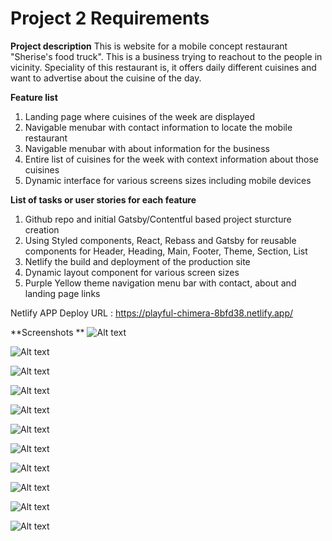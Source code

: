 # Project 2 Requirements

**Project description**
This is website for a mobile concept restaurant "Sherise's food truck".
This is a business trying to reachout to the people in vicinity.
Speciality of this restaurant is, it offers daily different cuisines and want to advertise about the cuisine of the day.

**Feature list**
1) Landing page where cuisines of the week are displayed
2) Navigable menubar with contact information to locate the mobile restaurant
3) Navigable menubar with about information for the business
4) Entire list of cuisines for the week with context information about those cuisines
5) Dynamic interface for various screens sizes including mobile devices

**List of tasks or user stories for each feature**
1) Github repo and initial Gatsby/Contentful based project sturcture creation
2) Using Styled components, React, Rebass and Gatsby for reusable components for Header, Heading, Main, Footer, Theme, Section, List
3) Netlify the build and deployment of the production site
4) Dynamic layout component for various screen sizes
5) Purple Yellow theme navigation menu bar with contact, about and landing page links

Netlify APP Deploy URL : https://playful-chimera-8bfd38.netlify.app/

**Screenshots **
![Alt text](screenshots/RowDisplay.png?raw=true "Row Display") <br>

![Alt text](screenshots/ColumnDisplay.png?raw=true "Column Display") <br>

![Alt text](screenshots/About.png?raw=true "About") <br>

![Alt text](screenshots/Contact.png?raw=true "Contact") <br>

![Alt text](screenshots/Monday.png?raw=true "Monday Cuisine") <br>

![Alt text](screenshots/Tuesday.png?raw=true "Tuesday Cuisine") <br>

![Alt text](screenshots/Wednesday.png?raw=true "Wednesday Cuisine") <br>

![Alt text](screenshots/Thursday.png?raw=true "Thursday Cuisine") <br>

![Alt text](screenshots/Friday.png?raw=true "Friday Cuisine") <br>

![Alt text](screenshots/Saturday.png?raw=true "Saturday Cuisine") <br>

![Alt text](screenshots/Sunday.png?raw=true "Sunday Cuisine") <br>
